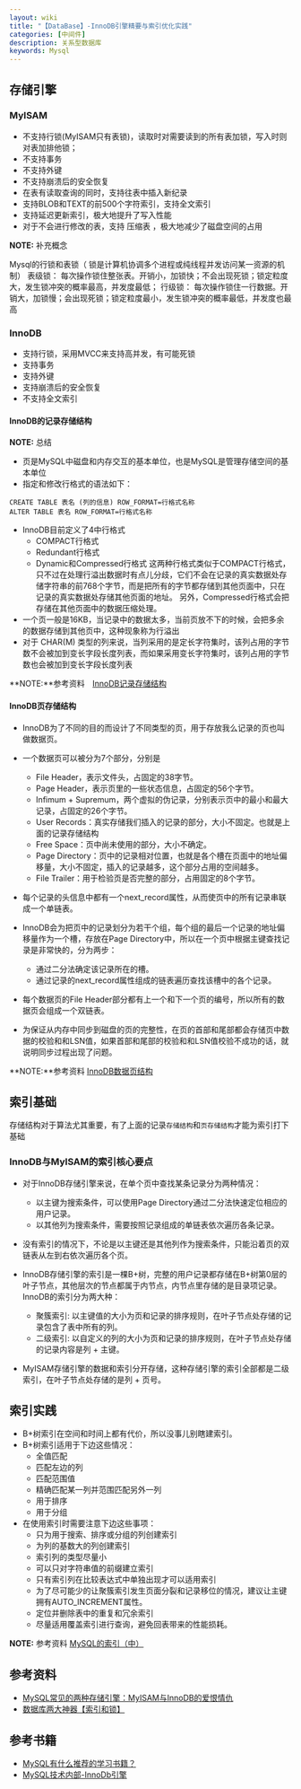 ```yaml
---
layout: wiki
title: "【DataBase】-InnoDB引擎精要与索引优化实践"
categories: [中间件]
description: 关系型数据库
keywords: Mysql
---
```


## 存储引擎

### MyISAM

* 不支持行锁(MyISAM只有表锁)，读取时对需要读到的所有表加锁，写入时则对表加排他锁；
* 不支持事务
* 不支持外键
* 不支持崩溃后的安全恢复
* 在表有读取查询的同时，支持往表中插入新纪录
* 支持BLOB和TEXT的前500个字符索引，支持全文索引
* 支持延迟更新索引，极大地提升了写入性能
* 对于不会进行修改的表，支持 压缩表 ，极大地减少了磁盘空间的占用

**NOTE:** 补充概念

Mysql的行锁和表锁（ 锁是计算机协调多个进程或纯线程并发访问某一资源的机制）
表级锁： 每次操作锁住整张表。开销小，加锁快；不会出现死锁；锁定粒度大，发生锁冲突的概率最高，并发度最低；
行级锁： 每次操作锁住一行数据。开销大，加锁慢；会出现死锁；锁定粒度最小，发生锁冲突的概率最低，并发度也最高

### InnoDB

* 支持行锁，采用MVCC来支持高并发，有可能死锁
* 支持事务
* 支持外键
* 支持崩溃后的安全恢复
* 不支持全文索引

#### InnoDB的记录存储结构

**NOTE:**  总结

* 页是MySQL中磁盘和内存交互的基本单位，也是MySQL是管理存储空间的基本单位
* 指定和修改行格式的语法如下：
```
CREATE TABLE 表名 (列的信息) ROW_FORMAT=行格式名称
ALTER TABLE 表名 ROW_FORMAT=行格式名称
```
* InnoDB目前定义了4中行格式
  * COMPACT行格式
  * Redundant行格式
  * Dynamic和Compressed行格式
  这两种行格式类似于COMPACT行格式，只不过在处理行溢出数据时有点儿分歧，它们不会在记录的真实数据处存储字符串的前768个字节，而是把所有的字节都存储到其他页面中，只在记录的真实数据处存储其他页面的地址。
  另外，Compressed行格式会把存储在其他页面中的数据压缩处理。
* 一个页一般是16KB，当记录中的数据太多，当前页放不下的时候，会把多余的数据存储到其他页中，这种现象称为行溢出
* 对于 CHAR(M) 类型的列来说，当列采用的是定长字符集时，该列占用的字节数不会被加到变长字段长度列表，而如果采用变长字符集时，该列占用的字节数也会被加到变长字段长度列表

**NOTE:**参考资料　[InnoDB记录存储结构](https://mp.weixin.qq.com/s?__biz=MzIxNTQ3NDMzMw==&mid=2247483670&idx=1&sn=751d84d0ce50d64934d636014abe2023&chksm=979688e4a0e101f2a51d1f06ec75e25c56f8936321ae43badc2fe9fc1257b4dc1c24223699de&scene=21#wechat_redirect)

#### InnoDB页存储结构

* InnoDB为了不同的目的而设计了不同类型的页，用于存放我么记录的页也叫做数据页。
* 一个数据页可以被分为7个部分，分别是
	* File Header，表示文件头，占固定的38字节。
	* Page Header，表示页里的一些状态信息，占固定的56个字节。
	* Infimum + Supremum，两个虚拟的伪记录，分别表示页中的最小和最大记录，占固定的26个字节。
	* User Records：真实存储我们插入的记录的部分，大小不固定。也就是上面的记录存储结构
	* Free Space：页中尚未使用的部分，大小不确定。
	* Page Directory：页中的记录相对位置，也就是各个槽在页面中的地址偏移量，大小不固定，插入的记录越多，这个部分占用的空间越多。
	* File Trailer：用于检验页是否完整的部分，占用固定的8个字节。

* 每个记录的头信息中都有一个next_record属性，从而使页中的所有记录串联成一个单链表。
* InnoDB会为把页中的记录划分为若干个组，每个组的最后一个记录的地址偏移量作为一个槽，存放在Page Directory中，所以在一个页中根据主键查找记录是非常快的，分为两步：
  * 通过二分法确定该记录所在的槽。
  * 通过记录的next_record属性组成的链表遍历查找该槽中的各个记录。
* 每个数据页的File Header部分都有上一个和下一个页的编号，所以所有的数据页会组成一个双链表。
* 为保证从内存中同步到磁盘的页的完整性，在页的首部和尾部都会存储页中数据的校验和和LSN值，如果首部和尾部的校验和和LSN值校验不成功的话，就说明同步过程出现了问题。

**NOTE:**参考资料 [InnoDB数据页结构](https://mp.weixin.qq.com/s?__biz=MzIxNTQ3NDMzMw==&mid=2247483678&idx=1&sn=913780d42e7a81fd3f9b747da4fba8ec&chksm=979688eca0e101fa0913c3d2e6107dfa3a6c151a075c8d68ab3f44c7c364d9510f9e1179d94d&scene=21#wechat_redirect)

## 索引基础

存储结构对于算法尤其重要，有了上面的记录`存储结构`和`页存储结构`才能为索引打下基础

### InnoDB与MyISAM的索引核心要点

* 对于InnoDB存储引擎来说，在单个页中查找某条记录分为两种情况：
   * 以主键为搜索条件，可以使用Page Directory通过二分法快速定位相应的用户记录。
   * 以其他列为搜索条件，需要按照记录组成的单链表依次遍历各条记录。

* 没有索引的情况下，不论是以主键还是其他列作为搜索条件，只能沿着页的双链表从左到右依次遍历各个页。
* InnoDB存储引擎的索引是一棵B+树，完整的用户记录都存储在B+树第0层的叶子节点，其他层次的节点都属于内节点，内节点里存储的是目录项记录。InnoDB的索引分为两大种：
   * 聚簇索引:
     以主键值的大小为页和记录的排序规则，在叶子节点处存储的记录包含了表中所有的列。
   * 二级索引:
     以自定义的列的大小为页和记录的排序规则，在叶子节点处存储的记录内容是列 + 主键。
* MyISAM存储引擎的数据和索引分开存储，这种存储引擎的索引全部都是二级索引，在叶子节点处存储的是列 + 页号。

## 索引实践

* B+树索引在空间和时间上都有代价，所以没事儿别瞎建索引。
* B+树索引适用于下边这些情况：
  * 全值匹配
  * 匹配左边的列
  * 匹配范围值
  * 精确匹配某一列并范围匹配另外一列
  * 用于排序
  * 用于分组
* 在使用索引时需要注意下边这些事项：
  * 只为用于搜索、排序或分组的列创建索引
  * 为列的基数大的列创建索引
  * 索引列的类型尽量小
  * 可以只对字符串值的前缀建立索引
  * 只有索引列在比较表达式中单独出现才可以适用索引
  * 为了尽可能少的让聚簇索引发生页面分裂和记录移位的情况，建议让主键拥有AUTO_INCREMENT属性。
  * 定位并删除表中的重复和冗余索引
  * 尽量适用覆盖索引进行查询，避免回表带来的性能损耗。

**NOTE:** 参考资料 [MySQL的索引（中）](https://mp.weixin.qq.com/s?__biz=MzIxNTQ3NDMzMw==&mid=2247483718&idx=1&sn=4681f6ef312774f4a0a5f6bfb06c862a&chksm=979688b4a0e101a2d182cb37861d6b74ccbe61c1df9effba8da68e9c701701d20872d50429aa&mpshare=1&scene=23&srcid=1219fRpxTWQC6T05klRGcjDU#rd)

## 参考资料

* [MySQL常见的两种存储引擎：MyISAM与InnoDB的爱恨情仇](https://juejin.im/post/5b1685bef265da6e5c3c1c34)
* [数据库两大神器【索引和锁】](https://juejin.im/post/5b55b842f265da0f9e589e79#comment)

## 参考书籍

* [MySQL有什么推荐的学习书籍？](https://www.zhihu.com/question/28385400/answer/87729818)
* [MySQL技术内部-InnoDb引擎](/download/mysql/MySQL-Innodb-2.pdf)